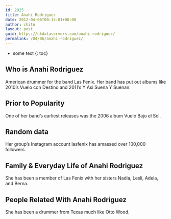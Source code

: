 ```yaml
---
id: 2925
title: Anahi Rodriguez
date: 2012-04-06T00:13:01+00:00
author: chito
layout: post
guid: https://ukdataservers.com/anahi-rodriguez/
permalink: /04/06/anahi-rodriguez/
---
```


* some text
{: toc}
          
          
## Who is  Anahi Rodriguez
                  
                  
                  
American drummer for the band Las Fenix. Her band has put out albums like 2010&#8217;s Vuelo con Destino and 2011&#8217;s Y Asi Suena Y Suenan. 
                  
                
                
                
## Prior to Popularity 
                  
                  
                  
One of her band&#8217;s earliest releases was the 2006 album Vuelo Bajo el Sol. 
                  
                
                
                
## Random data 
                  
                  
                  
Her group&#8217;s Instagram account lasfenix has amassed over 100,000 followers. 
                  
                
                
                
## Family & Everyday Life of Anahi Rodriguez
                  
                  
                  
She has been a member of Las Fenix with her sisters Nadia, Lesli, Adela, and Berna.
                  
                
                
                
## People Related With  Anahi Rodriguez
                  
                  
                  
She has been a drummer from Texas much like Otto Wood. 
                  
                
              
            
          
          
          
    
    
  
